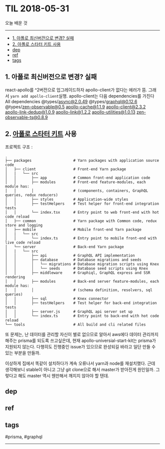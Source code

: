 # TIL 2018-05-31

오늘 배운 것

--------------------------


- [1. 아폴로 최신버전으로 변경? 실패](#1-아폴로-최신버전으로-변경-실패)
- [2. 아폴로 스타터 키트 사용](#2-아폴로-스타터-키트-사용)
- [dep](#dep)
- [ref](#ref)
- [tags](#tags)
## 1. 아폴로 최신버전으로 변경? 실패

react-apollo를 ^2버전으로 업그레이드하자 apollo-client가 없다는 에러가 뜸. 그래서 `yarn add apollo-client`실행.
apollo-client는 다음 dependencies를 가진다
 All dependencies
 @types/async@2.0.49
 @types/graphql@0.12.6
 @types/zen-observable@0.5
 apollo-cache@1.1.9
 apollo-client@2.3.2
 apollo-link-dedup@1.0.9
 apollo-link@1.2.2
 apollo-utilities@1.0.13
 zen-observable-ts@0.8.9

## 2. [아폴로 스타터 키트](https://github.com/sysgears/apollo-universal-starter-kit) 사용

프로젝트 구조 :
```
.
├── packages                   # Yarn packages with application source code
│   ├── client                 # Front-end Yarn package
│   |   └── src
│   │       ├── app            # Common front-end application code
│   │       ├── modules        # Front-end feature-modules, each module has:
│   │       │                  # (components, containers, GraphQL queries, redux reducers)
│   │       ├── styles         # Application-wide styles
│   │       ├── testHelpers    # Test helper for front-end integration tests
│   │       └── index.tsx      # Entry point to web front-end with hot code reload
│   ├── common                 # Yarn package with Common code, redux store and logging
│   ├── mobile                 # Mobile front-end Yarn package
│   |   └── src
│   │       └── index.ts       # Entry point to mobile front-end with live code reload
│   └── server                 # Back-end Yarn package
│   |   └── src
│   │       ├── api            # GraphQL API implementation
│   │       ├── database       # Database migrations and seeds
│   │       │   └── migrations # Database migration scripts using Knex
│   │       │   └── seeds      # Database seed scripts using Knex
│   │       ├── middleware     # Graphiql, GraphQL express and SSR rendering
│   │       ├── modules        # Back-end server feature-modules, each module has:
│   │       │                  # (schema definition, resolvers, sql queries)
│   │       ├── sql            # Knex connector
│   │       ├── testHelpers    # Test helper for back-end integration tests
│   │       ├── server.js      # GraphQL api server set up
│   │       └── index.ts       # Entry point to back-end with hot code reload
└── tools                      # All build and cli related files
```

또 문제는, 난 데이터를 관리할 자신이 별로 없으므로 알아서 aws에다 데이터 관리까지 해주는 prisma를 되도록 쓰고싶은데, 현재 apollo-universial-start-kit는 prisma가 지원되지 않는다. 다행히도 진행중인 issue가 있으므로 완성되길 바라고 일단 만들 수 있는 부분을 만들까.

이상하게 집에서 똑같이 설치하다가 계속 오류나서 yarn과 node를 재설치했다. 근데 생각해보니 stable이 아니고 그냥 git clone으로 해서 master가 받아진게 원인일까. 그렇다고 해도 master 역시 웬만해서 깨지지 않아야 할 텐데.

## dep

## ref

## tags
  #prisma, #graphql



--------------------------


 